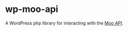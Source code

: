 # wp-moo-api
A WordPress php library for interacting with the [Moo API](https://www.moo.com/us/api/).
